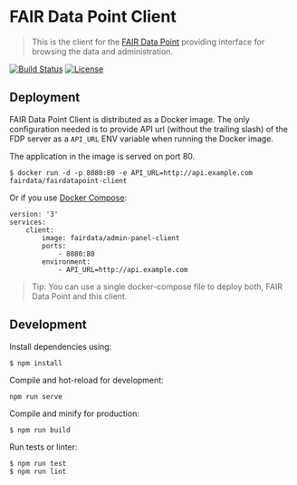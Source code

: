 # FAIR Data Point Client

> This is the client for the [FAIR Data Point](https://github.com/FAIRDataTeam/FAIRDataPoint) providing interface for browsing the data and administration.

[![Build Status](https://travis-ci.org/FAIRDataTeam/FAIRDataPoint-client.svg?branch=master)](https://travis-ci.org/FAIRDataTeam/admin-panel-server.svg?branch=master)
[![License](https://img.shields.io/badge/license-MIT-blue.svg)](LICENSE.md)

## Deployment

FAIR Data Point Client is distributed as a Docker image. The only configuration needed is to provide API url (without the trailing slash) of the FDP server as a `API_URL` ENV variable when running the Docker image.

The application in the image is served on port 80.

```
$ docker run -d -p 8080:80 -e API_URL=http://api.example.com fairdata/fairdatapoint-client
```

Or if you use [Docker Compose](https://docs.docker.com/compose/):

```
version: '3'
services:
    client:
        image: fairdata/admin-panel-client
        ports:
            - 8080:80
        environment:
            - API_URL=http://api.example.com
```

> Tip: You can use a single docker-compose file to deploy both, FAIR Data Point and this client.


## Development

Install dependencies using:

```
$ npm install
```

Compile and hot-reload for development:

```
npm run serve
```

Compile and minify for production:

```
$ npm run build
```

Run tests or linter:

```
$ npm run test
$ npm run lint
```

